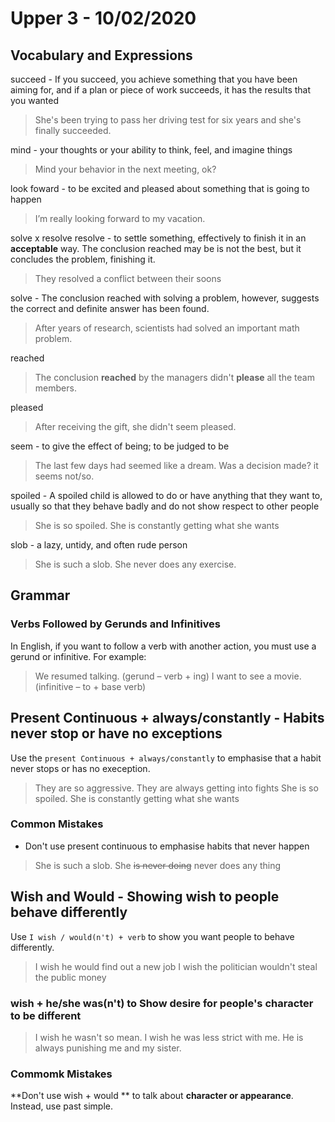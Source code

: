 

# Upper 3 - 10/02/2020

## Vocabulary and Expressions 
succeed - If you succeed, you achieve something that you have been aiming for, and if a plan or piece of work succeeds, it has the results that you wanted
> She's been trying to pass her driving test for six years and she's finally succeeded.

mind - your thoughts or your ability to think, feel, and imagine things
> Mind your behavior in the next meeting, ok?

look foward - to be excited and pleased about something that is going to happen
> I’m really looking forward to my vacation.

solve x resolve 
resolve - to settle something, effectively to finish it in an **acceptable** way. The conclusion reached may be is not the best, but it concludes the problem, finishing it.
> They resolved a conflict between their soons

solve - The conclusion reached with solving a problem, however, suggests the correct and definite answer has been found.
> After years of research, scientists had solved an important math problem.

reached
>The conclusion **reached** by the managers didn't **please** all the team members.

pleased
>After receiving the gift, she didn't seem pleased.

seem -  to give the effect of being; to be judged to be
>The last few days had seemed like a dream.
>Was a decision made? it seems not/so.

spoiled - A spoiled child is allowed to do or have anything that they want to, usually so that they behave badly and do not show respect to other people
> She is so spoiled. She is constantly getting what she wants

slob - a lazy, untidy, and often rude person
> She is such a slob. She never does any exercise.

## Grammar

### Verbs Followed by Gerunds and Infinitives
In English, if you want to follow a verb with another action, you must use a gerund or infinitive. For example:

>We resumed talking. (gerund – verb + ing)
>I want to see a movie. (infinitive – to + base verb)

## Present Continuous + always/constantly - Habits never stop or have no exceptions
Use the `present Continuous + always/constantly` to emphasise that a habit never stops or has no exeception.
> They are so aggressive. They are always getting into fights
> She is so spoiled. She is constantly getting what she wants

### Common Mistakes
* Don't use present continuous to emphasise habits that never happen
> She is such a slob. She ~~is never doing~~ never does any thing


## Wish and Would - Showing wish to people behave differently
Use `I wish / would(n't) + verb` to show you want people to behave differently.
> I wish he would find out a new job
> I wish the politician wouldn't steal the public money

### wish + he/she was(n't) to Show desire for people's character to be different
> I wish he wasn't so mean.
> I wish he was less strict with me. He is always punishing me and my sister.

### Commomk Mistakes
**Don't use wish + would ** to talk about  **character or appearance**. Instead, use past simple.

